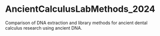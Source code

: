 # AncientCalculusLabMethods_2024
Comparison of DNA extraction and library methods for ancient dental calculus research using ancient DNA.
